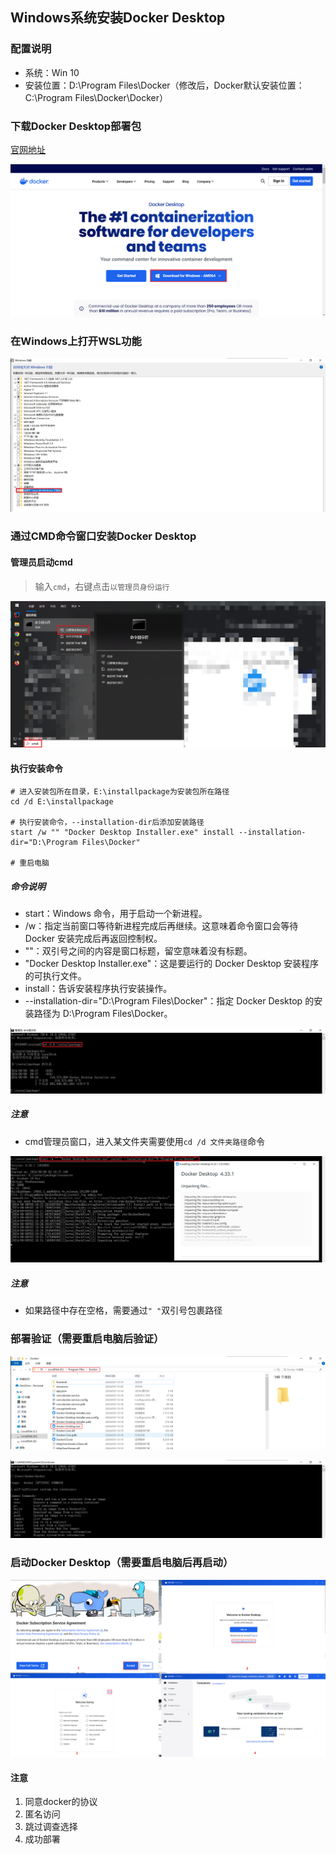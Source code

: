 ## Windows系统安装Docker Desktop

### 配置说明
* 系统：Win 10
* 安装位置：D:\Program Files\Docker（修改后，Docker默认安装位置：C:\Program Files\Docker\Docker）

### 下载Docker Desktop部署包
[官网地址](https://www.docker.com/products/docker-desktop)

![官网下载安装包](../resource/docker/docker-win-官网下载安装包.png)

### 在Windows上打开WSL功能
![开启wsl功能](../resource/docker/docker-开启wsl功能.png)


### 通过CMD命令窗口安装Docker Desktop
#### 管理员启动cmd
> 输入`cmd`，右键点击`以管理员身份运行`

![管理员启动cmd窗口](../resource/docker/docker-win-管理员启动cmd窗口.png)

#### 执行安装命令
```shell
# 进入安装包所在目录，E:\installpackage为安装包所在路径
cd /d E:\installpackage

# 执行安装命令，--installation-dir后添加安装路径
start /w "" "Docker Desktop Installer.exe" install --installation-dir="D:\Program Files\Docker"

# 重启电脑
```
##### 命令说明
* start：Windows 命令，用于启动一个新进程。
* /w：指定当前窗口等待新进程完成后再继续。这意味着命令窗口会等待 Docker 安装完成后再返回控制权。
* ""：双引号之间的内容是窗口标题，留空意味着没有标题。
* "Docker Desktop Installer.exe"：这是要运行的 Docker Desktop 安装程序的可执行文件。
* install：告诉安装程序执行安装操作。
* --installation-dir="D:\Program Files\Docker"：指定 Docker Desktop 的安装路径为 D:\Program Files\Docker。

![修改路径](../resource/docker/docker-win-修改路径.png)
##### 注意
* cmd管理员窗口，进入某文件夹需要使用`cd /d 文件夹路径`命令

![通过命令安装docker](../resource/docker/docker-win-通过命令安装docker.png)
##### 注意
* 如果路径中存在空格，需要通过`" "`双引号包裹路径

### 部署验证（需要重启电脑后验证）
![部署验证](../resource/docker/docker-win-部署验证.png)

![cmd执行docker命令](../resource/docker/docker-win-cmd执行docker命令.png)

### 启动Docker Desktop（需要重启电脑后再启动）
![跳过登录](../resource/docker/docker-win-跳过登录.png)
#### 注意
1. 同意docker的协议
2. 匿名访问
3. 跳过调查选择
4. 成功部署
